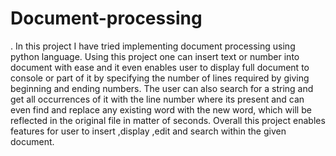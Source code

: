 # Document-processing
. In this project I have tried implementing document processing using python language. Using this project one can insert text or number into document with ease and it even enables user to display full document to console or part of it by specifying the number of lines required by giving beginning and ending numbers. The user can also search for a string and get all occurrences of it with the line number where its present and can even find and replace any existing word with the new word, which will be reflected in the original file in matter of seconds. Overall this project enables features for user to insert ,display ,edit and search within the given document.
